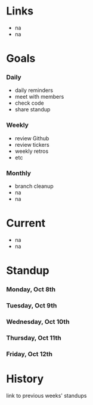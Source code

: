 # Links

* na
* na

# Goals

### Daily

* daily reminders
* meet with members
* check code
* share standup

### Weekly

* review Github
* review tickers
* weekly retros
* etc

### Monthly

* branch cleanup
* na
* na

# Current

* na
* na



# Standup

### Monday, Oct 8th

### Tuesday, Oct 9th

### Wednesday, Oct 10th

### Thursday, Oct 11th

### Friday, Oct 12th

# History
link to previous weeks' standups